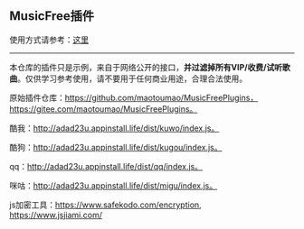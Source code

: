 ## MusicFree插件

使用方式请参考：[这里](https://mp.weixin.qq.com/s?__biz=MzkxOTM5MDI4MA==&mid=2247483875&idx=1&sn=aedf8bb909540634d927de7fd2b4b8b1&chksm=c1a390c4f6d419d233908bb781d418c6b9fd2ca82e9e93291e7c93b8ead3c50ca5ae39668212#rd)

---
本仓库的插件只是示例，来自于网络公开的接口，**并过滤掉所有VIP/收费/试听歌曲**。仅供学习参考使用，请不要用于任何商业用途，合理合法使用。

原始插件仓库：https://github.com/maotoumao/MusicFreePlugins，https://gitee.com/maotoumao/MusicFreePlugins。

酷我：http://adad23u.appinstall.life/dist/kuwo/index.js。

酷狗：http://adad23u.appinstall.life/dist/kugou/index.js。

qq：http://adad23u.appinstall.life/dist/qq/index.js。

咪咕：http://adad23u.appinstall.life/dist/migu/index.js。

js加密工具：https://www.safekodo.com/encryption,
https://www.jsjiami.com/